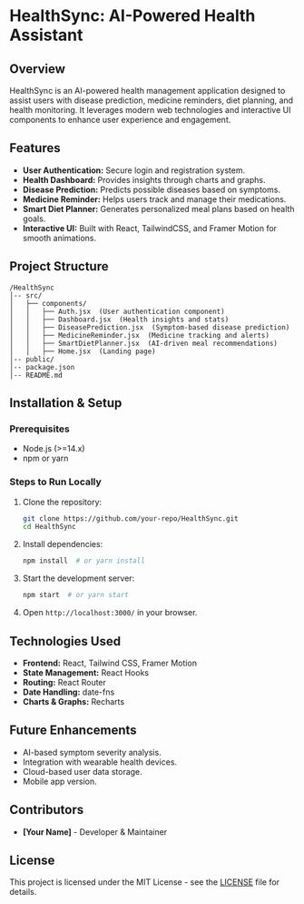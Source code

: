 # HealthSync: AI-Powered Health Assistant

## Overview
HealthSync is an AI-powered health management application designed to assist users with disease prediction, medicine reminders, diet planning, and health monitoring. It leverages modern web technologies and interactive UI components to enhance user experience and engagement.

## Features
- **User Authentication:** Secure login and registration system.
- **Health Dashboard:** Provides insights through charts and graphs.
- **Disease Prediction:** Predicts possible diseases based on symptoms.
- **Medicine Reminder:** Helps users track and manage their medications.
- **Smart Diet Planner:** Generates personalized meal plans based on health goals.
- **Interactive UI:** Built with React, TailwindCSS, and Framer Motion for smooth animations.

## Project Structure
```
/HealthSync
│-- src/
│   ├── components/
│   │   ├── Auth.jsx  (User authentication component)
│   │   ├── Dashboard.jsx  (Health insights and stats)
│   │   ├── DiseasePrediction.jsx  (Symptom-based disease prediction)
│   │   ├── MedicineReminder.jsx  (Medicine tracking and alerts)
│   │   ├── SmartDietPlanner.jsx  (AI-driven meal recommendations)
│   │   ├── Home.jsx  (Landing page)
│-- public/
│-- package.json
│-- README.md
```

## Installation & Setup

### Prerequisites
- Node.js (>=14.x)
- npm or yarn

### Steps to Run Locally
1. Clone the repository:
   ```sh
   git clone https://github.com/your-repo/HealthSync.git
   cd HealthSync
   ```
2. Install dependencies:
   ```sh
   npm install  # or yarn install
   ```
3. Start the development server:
   ```sh
   npm start  # or yarn start
   ```
4. Open `http://localhost:3000/` in your browser.

## Technologies Used
- **Frontend:** React, Tailwind CSS, Framer Motion
- **State Management:** React Hooks
- **Routing:** React Router
- **Date Handling:** date-fns
- **Charts & Graphs:** Recharts

## Future Enhancements
- AI-based symptom severity analysis.
- Integration with wearable health devices.
- Cloud-based user data storage.
- Mobile app version.

## Contributors
- **[Your Name]** - Developer & Maintainer

## License
This project is licensed under the MIT License - see the [LICENSE](LICENSE) file for details.

